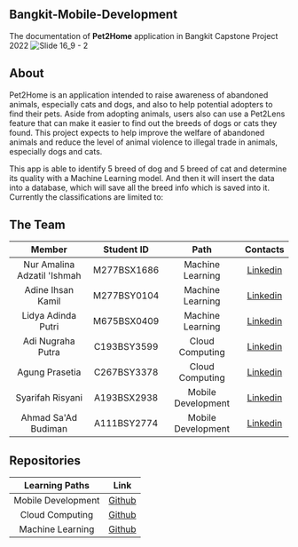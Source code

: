 ## Bangkit-Mobile-Development
The documentation of <b>Pet2Home</b> application in Bangkit Capstone Project 2022
![Slide 16_9 - 2](https://user-images.githubusercontent.com/63504249/173284212-870aa918-2234-463e-898f-da07685d10ed.png)

## About
Pet2Home is an application intended to raise awareness of abandoned animals, especially cats and dogs, and also to help potential adopters to find their pets. Aside from adopting animals, users also can use a Pet2Lens feature that can make it easier to find out the breeds of dogs or cats they found. This project expects to help improve the welfare of abandoned animals and reduce the level of animal violence to illegal trade in animals, especially dogs and cats.

This app is able to identify 5 breed of dog and 5 breed of cat and determine its quality with a Machine Learning model. And then it will insert the data into a database, which will save all the breed info which is saved into it. Currently the classifications are limited to:

## The Team

|            Member               | Student ID  |        Path        |                    Contacts                                   |
| :-------------------------:     | :--------:  | :----------------: | :-----------------------------------------------------------: |
|  Nur Amalina Adzatil 'Ishmah    | M277BSX1686 |  Machine Learning  |  [Linkedin](linkedin.com/in/namalina-ishmah-0219stg)          |
|  Adine Ihsan Kamil              | M277BSY0104 |  Machine Learning  |  [Linkedin](linkedin.com/in/adine-ihsan-kamil-75b79916b)      |
|  Lidya Adinda Putri             | M675BSX0409 |  Machine Learning  |  [Linkedin](linkedin.com/in/lidya-adinda-putri-a82694220)     |
|  Adi Nugraha Putra              | C193BSY3599 |  Cloud Computing   |  [Linkedin](linkedin.com/in/adinugrahaputra14)                |
|  Agung Prasetia                 | C267BSY3378 |  Cloud Computing   |  [Linkedin](linkedin.com/in/agung-prasetia-8bab0a259)         |     
|  Syarifah Risyani               | A193BSX2938 |  Mobile Development|  [Linkedin](linkedin.com/in/syarifah-risyani-060802bff)       |
|  Ahmad Sa'Ad Budiman            | A111BSY2774 |  Mobile Development|  [Linkedin](https://github.com/Adamaristama)                  |

## Repositories

|   Learning Paths   |                                Link                                |
| :----------------: | :----------------------------------------------------------------: |
| Mobile Development | [Github](https://github.com/ferddev21/pet2home) |
|  Cloud Computing  | [Github](https://github.com/dindafathihah/cc-pet2home)  |
|   Machine Learning  | [Github](https://github.com/Adamaristama/bangkitpet2home)  |
